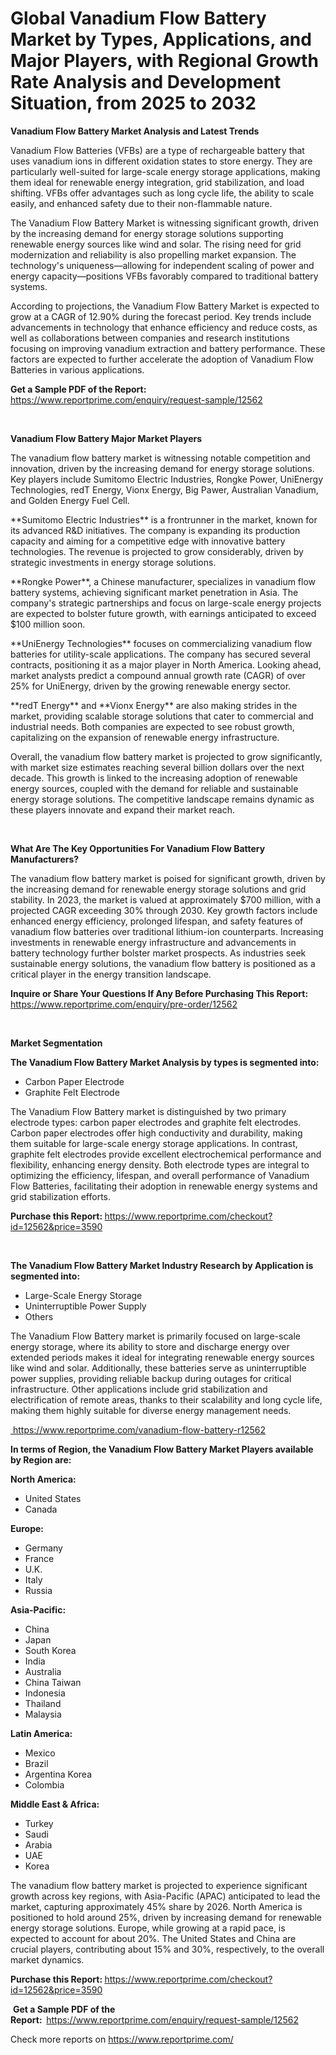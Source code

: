 <p><h1>Global Vanadium Flow Battery Market by Types, Applications, and Major Players, with Regional Growth Rate Analysis and Development Situation, from 2025 to 2032</h1></p><p><strong>Vanadium Flow Battery Market Analysis and Latest Trends</strong></p>
<p><p>Vanadium Flow Batteries (VFBs) are a type of rechargeable battery that uses vanadium ions in different oxidation states to store energy. They are particularly well-suited for large-scale energy storage applications, making them ideal for renewable energy integration, grid stabilization, and load shifting. VFBs offer advantages such as long cycle life, the ability to scale easily, and enhanced safety due to their non-flammable nature.</p><p>The Vanadium Flow Battery Market is witnessing significant growth, driven by the increasing demand for energy storage solutions supporting renewable energy sources like wind and solar. The rising need for grid modernization and reliability is also propelling market expansion. The technology's uniqueness—allowing for independent scaling of power and energy capacity—positions VFBs favorably compared to traditional battery systems.</p><p>According to projections, the Vanadium Flow Battery Market is expected to grow at a CAGR of 12.90% during the forecast period. Key trends include advancements in technology that enhance efficiency and reduce costs, as well as collaborations between companies and research institutions focusing on improving vanadium extraction and battery performance. These factors are expected to further accelerate the adoption of Vanadium Flow Batteries in various applications.</p></p>
<p><strong>Get a Sample PDF of the Report:&nbsp;</strong> <a href="https://www.reportprime.com/enquiry/request-sample/12562?utm_campaign=2996&utm_medium=2&utm_source=Github&utm_content=ia&utm_term=19032025&utm_id=vanadium-flow-battery">https://www.reportprime.com/enquiry/request-sample/12562</a></p>
<p>&nbsp;</p>
<p><strong>Vanadium Flow Battery Major Market Players</strong></p>
<p><p>The vanadium flow battery market is witnessing notable competition and innovation, driven by the increasing demand for energy storage solutions. Key players include Sumitomo Electric Industries, Rongke Power, UniEnergy Technologies, redT Energy, Vionx Energy, Big Pawer, Australian Vanadium, and Golden Energy Fuel Cell.</p><p>**Sumitomo Electric Industries** is a frontrunner in the market, known for its advanced R&D initiatives. The company is expanding its production capacity and aiming for a competitive edge with innovative battery technologies. The revenue is projected to grow considerably, driven by strategic investments in energy storage solutions.</p><p>**Rongke Power**, a Chinese manufacturer, specializes in vanadium flow battery systems, achieving significant market penetration in Asia. The company's strategic partnerships and focus on large-scale energy projects are expected to bolster future growth, with earnings anticipated to exceed $100 million soon.</p><p>**UniEnergy Technologies** focuses on commercializing vanadium flow batteries for utility-scale applications. The company has secured several contracts, positioning it as a major player in North America. Looking ahead, market analysts predict a compound annual growth rate (CAGR) of over 25% for UniEnergy, driven by the growing renewable energy sector.</p><p>**redT Energy** and **Vionx Energy** are also making strides in the market, providing scalable storage solutions that cater to commercial and industrial needs. Both companies are expected to see robust growth, capitalizing on the expansion of renewable energy infrastructure.</p><p>Overall, the vanadium flow battery market is projected to grow significantly, with market size estimates reaching several billion dollars over the next decade. This growth is linked to the increasing adoption of renewable energy sources, coupled with the demand for reliable and sustainable energy storage solutions. The competitive landscape remains dynamic as these players innovate and expand their market reach.</p></p>
<p>&nbsp;</p>
<p><strong>What Are The Key Opportunities For Vanadium Flow Battery Manufacturers?</strong></p>
<p><p>The vanadium flow battery market is poised for significant growth, driven by the increasing demand for renewable energy storage solutions and grid stability. In 2023, the market is valued at approximately $700 million, with a projected CAGR exceeding 30% through 2030. Key growth factors include enhanced energy efficiency, prolonged lifespan, and safety features of vanadium flow batteries over traditional lithium-ion counterparts. Increasing investments in renewable energy infrastructure and advancements in battery technology further bolster market prospects. As industries seek sustainable energy solutions, the vanadium flow battery is positioned as a critical player in the energy transition landscape.</p></p>
<p><strong>Inquire or Share Your Questions If Any Before Purchasing This Report:</strong> <a href="https://www.reportprime.com/enquiry/pre-order/12562?utm_campaign=2996&utm_medium=2&utm_source=Github&utm_content=ia&utm_term=19032025&utm_id=vanadium-flow-battery">https://www.reportprime.com/enquiry/pre-order/12562</a></p>
<p>&nbsp;</p>
<p><strong>Market Segmentation</strong></p>
<p><strong>The Vanadium Flow Battery Market Analysis by types is segmented into:</strong></p>
<p><ul><li>Carbon Paper Electrode</li><li>Graphite Felt Electrode</li></ul></p>
<p><p>The Vanadium Flow Battery market is distinguished by two primary electrode types: carbon paper electrodes and graphite felt electrodes. Carbon paper electrodes offer high conductivity and durability, making them suitable for large-scale energy storage applications. In contrast, graphite felt electrodes provide excellent electrochemical performance and flexibility, enhancing energy density. Both electrode types are integral to optimizing the efficiency, lifespan, and overall performance of Vanadium Flow Batteries, facilitating their adoption in renewable energy systems and grid stabilization efforts.</p></p>
<p><strong>Purchase this Report:&nbsp;</strong><a href="https://www.reportprime.com/checkout?id=12562&price=3590&utm_campaign=2996&utm_medium=2&utm_source=Github&utm_content=ia&utm_term=19032025&utm_id=vanadium-flow-battery">https://www.reportprime.com/checkout?id=12562&price=3590</a></p>
<p>&nbsp;</p>
<p><strong>The Vanadium Flow Battery Market Industry Research by Application is segmented into:</strong></p>
<p><ul><li>Large-Scale Energy Storage</li><li>Uninterruptible Power Supply</li><li>Others</li></ul></p>
<p><p>The Vanadium Flow Battery market is primarily focused on large-scale energy storage, where its ability to store and discharge energy over extended periods makes it ideal for integrating renewable energy sources like wind and solar. Additionally, these batteries serve as uninterruptible power supplies, providing reliable backup during outages for critical infrastructure. Other applications include grid stabilization and electrification of remote areas, thanks to their scalability and long cycle life, making them highly suitable for diverse energy management needs.</p></p>
<p><a href="https://www.reportprime.com/vanadium-flow-battery-r12562?utm_campaign=2996&utm_medium=2&utm_source=Github&utm_content=ia&utm_term=19032025&utm_id=vanadium-flow-battery">&nbsp;https://www.reportprime.com/vanadium-flow-battery-r12562</a></p>
<p><strong>In terms of Region, the Vanadium Flow Battery Market Players available by Region are:</strong></p>
<p>
    <p> <strong> North America: </strong>
        <ul>
            <li>United States</li>
            <li>Canada</li>
        </ul>
        </p> 
    <p> <strong> Europe: </strong>
        <ul>
            <li>Germany</li>
            <li>France</li>
            <li>U.K.</li>
            <li>Italy</li>
            <li>Russia</li>
        </ul>
        </p> 
    <p> <strong> Asia-Pacific: </strong>
        <ul>
            <li>China</li>
            <li>Japan</li>
            <li>South Korea</li>
            <li>India</li>
            <li>Australia</li>
            <li>China Taiwan</li>
            <li>Indonesia</li>
            <li>Thailand</li>
            <li>Malaysia</li>
        </ul>
        </p> 
    <p> <strong> Latin America: </strong>
        <ul>
            <li>Mexico</li>
            <li>Brazil</li>
            <li>Argentina Korea</li>
            <li>Colombia</li>
        </ul>
        </p> 
    <p> <strong> Middle East & Africa: </strong>
        <ul>
            <li>Turkey</li>
            <li>Saudi</li>
            <li>Arabia</li>
            <li>UAE</li>
            <li>Korea</li>
        </ul>
    </p>
    </p>
<p><p>The vanadium flow battery market is projected to experience significant growth across key regions, with Asia-Pacific (APAC) anticipated to lead the market, capturing approximately 45% share by 2026. North America is positioned to hold around 25%, driven by increasing demand for renewable energy storage solutions. Europe, while growing at a rapid pace, is expected to account for about 20%. The United States and China are crucial players, contributing about 15% and 30%, respectively, to the overall market dynamics.</p></p>
<p><strong>Purchase this Report: </strong><a href="https://www.reportprime.com/checkout?id=12562&price=3590&utm_campaign=2996&utm_medium=2&utm_source=Github&utm_content=ia&utm_term=19032025&utm_id=vanadium-flow-battery">https://www.reportprime.com/checkout?id=12562&price=3590</a></p>
<p>&nbsp;<strong>Get a Sample PDF of the Report:&nbsp;&nbsp;</strong><a href="https://www.reportprime.com/enquiry/request-sample/12562?utm_campaign=2996&utm_medium=2&utm_source=Github&utm_content=ia&utm_term=19032025&utm_id=vanadium-flow-battery">https://www.reportprime.com/enquiry/request-sample/12562</a></p>
<p><strong></strong></p>
<p>Check more reports on <a href="https://www.reportprime.com/?utm_campaign=2996&utm_medium=2&utm_source=Github&utm_content=ia&utm_term=19032025&utm_id=vanadium-flow-battery">https://www.reportprime.com/</a></p>
